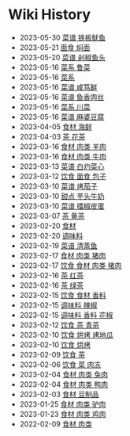 # Wiki History

- 2023-05-30        [菜谱 铁板鱿鱼](/0020_菜谱_铁板鱿鱼)
- 2023-05-21        [面食 焖面](/0021_面食_焖面)
- 2023-05-20        [菜谱 剁椒鱼头](/0022_菜谱_剁椒鱼头)
- 2023-05-16        [菜系 鲁菜](/0019_菜系_鲁菜)
- 2023-05-16        [菜系](/0017_菜系)
- 2023-05-16        [菜谱 咸笃鲜](/0024_菜谱_咸笃鲜)
- 2023-05-16        [菜谱 鱼香肉丝](/0025_菜谱_鱼香肉丝)
- 2023-05-16        [菜系 川菜](/0018_菜系_川菜)
- 2023-05-16        [菜谱 麻婆豆腐](/0023_菜谱_麻婆豆腐)
- 2023-04-05        [食材 海鲜](/0004_食材_海鲜)
- 2023-04-03        [茶 花茶](/0026_茶_花茶)
- 2023-03-16        [食材 肉类 羊肉](/0013_食材_肉类_羊肉)
- 2023-03-16        [食材 肉类 牛肉](/0014_食材_肉类_牛肉)
- 2023-03-13        [菜谱 白灼菜心](/0027_菜谱_白灼菜心)
- 2023-03-12        [饮食 面食 包子](/0028_饮食_面食_包子)
- 2023-03-10        [菜谱 烤茄子](/0031_菜谱_烤茄子)
- 2023-03-10        [甜点 芋头牛奶](/0030_甜点_芋头牛奶)
- 2023-03-10        [菜谱 擂椒皮蛋](/0029_菜谱_擂椒皮蛋)
- 2023-03-07        [茶 黄茶](/0032_茶_黄茶)
- 2023-02-20        [食材](/0003_食材)
- 2023-02-20        [调味料](/0007_调味料)
- 2023-02-19        [菜谱 清蒸鱼](/0033_菜谱_清蒸鱼)
- 2023-02-17        [食材 肉类 猪肉](/0016_食材_肉类_猪肉)
- 2023-02-17        [饮食 食材 肉类 猪肉](/0016_饮食_食材_肉类_猪肉)
- 2023-02-16        [茶 红茶](/0034_茶_红茶)
- 2023-02-16        [茶 绿茶](/0035_茶_绿茶)
- 2023-02-15        [饮食 食材 香料](/0036_饮食_食材_香料)
- 2023-02-15        [调味料 辣椒](/0009_调味料_辣椒)
- 2023-02-15        [调味料 香料 花椒](/0008_调味料_香料_花椒)
- 2023-02-12        [饮食 茶 青茶](/0037_饮食_茶_青茶)
- 2023-02-10        [饮食 烘烤 烤地瓜](/0039_饮食_烘烤_烤地瓜)
- 2023-02-10        [饮食 烘烤](/0038_饮食_烘烤)
- 2023-02-09        [饮食 茶](/0040_饮食_茶)
- 2023-02-06        [饮食 菜 肉冻](/0041_饮食_菜_肉冻)
- 2023-02-04        [食材 肉类 兔肉](/0015_食材_肉类_兔肉)
- 2023-02-04        [食材 肉类 鸭肉](/0010_食材_肉类_鸭肉)
- 2023-02-03        [食材 豆制品](/0006_食材_豆制品)
- 2023-01-25        [食材 肉类 驴肉](/0012_食材_肉类_驴肉)
- 2023-01-23        [食材 肉类 鸡肉](/0011_食材_肉类_鸡肉)
- 2022-02-09        [食材 肉类](/0005_食材_肉类)

